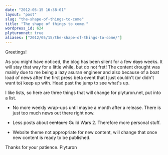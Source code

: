 ```yaml
---
date: "2012-05-15 16:38:01"
layout: "post"
slug: "the-shape-of-things-to-come"
title: "The shape of things to come."
wordpress_id: 624
plyturonnet: true
aliases: ["2012/05/15/the-shape-of-things-to-come/"]
---
```


Greetings!

As you might have noticed, the blog has been silent for a few <del>days</del> weeks. It will stay that way for a little while, but do not fret! The content drought was mainly due to me being a lazy asuran engineer and also because of a boat load of news after the first press beta event that I just couldn't (or didn't want to) keep up with. Head past the jump to see what's up. 

<!--![Amnesia: The dark descent](http://plyturon.net/wp-content/uploads/2012/03/blog_article_banner_amnesia.png)-->

I like lists, so here are three things that will change for plyturon.net, put into a list.



	
  * No more weekly wrap-ups until maybe a month after a release. There is just too much news out there right now.

        
  * Less posts about <del>centaurs</del> Guild Wars 2. Therefore more personal stuff.

	
  * Website theme not appropriate for new content, will change that once new content is ready to be published.



Thanks for your patience. 
Plyturon

